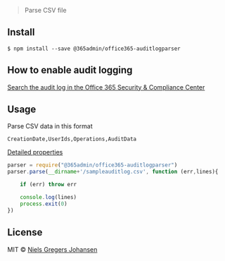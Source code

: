 > Parse CSV file


## Install

```
$ npm install --save @365admin/office365-auditlogparser
```


## How to enable audit logging
[Search the audit log in the Office 365 Security & Compliance Center](https://support.office.com/en-us/article/Search-the-audit-log-in-the-Office-365-Security-Compliance-Center-0d4d0f35-390b-4518-800e-0c7ec95e946c)

## Usage
Parse CSV data in this format

    CreationDate,UserIds,Operations,AuditData
[Detailed properties](https://support.office.com/en-us/article/detailed-properties-in-the-office-365-audit-log-ce004100-9e7f-443e-942b-9b04098fcfc3)


```js
parser = require("@365admin/office365-auditlogparser")
parser.parse(__dirname+'/sampleauditlog.csv', function (err,lines){

    if (err) throw err

    console.log(lines)
    process.exit(0)
})

```


## License

MIT © [Niels Gregers Johansen](https://www.hexatown.com)
# 

